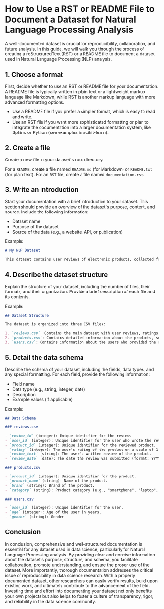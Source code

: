 # How to Use a RST or README File to Document a Dataset for Natural Language Processing Analysis

A well-documented dataset is crucial for reproducibility, collaboration, and future analysis. In this guide, we will walk you through the process of creating a reStructuredText (RST) or a README file to document a dataset used in Natural Language Processing (NLP) analysis.

## 1. Choose a format

First, decide whether to use an RST or README file for your documentation. A README file is typically written in plain text or a lightweight markup language like Markdown, while RST is another markup language with more advanced formatting options.

* Use a README file if you prefer a simpler format, which is easy to read and write.
* Use an RST file if you want more sophisticated formatting or plan to integrate the documentation into a larger documentation system, like Sphinx or Python (see examples in scikit-learn).

## 2. Create a file

Create a new file in your dataset's root directory:

For a `README`, create a file named `README.md` (for Markdown) or `README.txt` (for plain text).
For an `RST` file, create a file named `documentation.rst`.

## 3. Write an introduction

Start your documentation with a brief introduction to your dataset. This section should provide an overview of the dataset's purpose, content, and source. Include the following information:

* Dataset name
* Purpose of the dataset
* Source of the data (e.g., a website, API, or publication)

Example:

```Markdown
# My NLP Dataset

This dataset contains user reviews of electronic products, collected from an e-commerce platform. It is designed for sentiment analysis tasks in the domain of consumer electronics.
```

## 4. Describe the dataset structure

Explain the structure of your dataset, including the number of files, their formats, and their organization. Provide a brief description of each file and its contents.

Example:

```Markdown
## Dataset Structure

The dataset is organized into three CSV files:

1. `reviews.csv`: Contains the main dataset with user reviews, ratings, and product information.
2. `products.csv`: Contains detailed information about the products, such as brand, category, and price.
3. `users.csv`: Contains information about the users who provided the reviews, such as demographics and location.
```

## 5. Detail the data schema

Describe the schema of your dataset, including the fields, data types, and any special formatting. For each field, provide the following information:

* Field name
* Data type (e.g., string, integer, date)
* Description
* Example values (if applicable)

Example:    
    
```Markdown
## Data Schema

### reviews.csv

- `review_id` (integer): Unique identifier for the review.
- `user_id` (integer): Unique identifier for the user who wrote the review.
- `product_id` (integer): Unique identifier for the reviewed product.
- `rating` (integer): The user's rating of the product on a scale of 1 to 5.
- `review_text` (string): The user's written review of the product.
- `review_date` (date): The date the review was submitted (format: YYYY-MM-DD).

### products.csv

- `product_id` (integer): Unique identifier for the product.
- `product_name` (string): Name of the product.
- `brand` (string): Brand of the product.
- `category` (string): Product category (e.g., "smartphone", "laptop", "camera").

### users.csv

- `user_id` (integer): Unique identifier for the user.
- `age` (integer): Age of the user in years.
- `gender` (string): Gender
```

## Conclusion

In conclusion, comprehensive and well-structured documentation is essential for any dataset used in data science, particularly for Natural Language Processing analysis. By providing clear and concise information about the dataset's purpose, structure, and schema, you facilitate collaboration, promote understanding, and ensure the proper use of the dataset. More importantly, thorough documentation addresses the critical issue of reproducibility in data science research. With a properly documented dataset, other researchers can easily verify results, build upon existing work, and ultimately contribute to the advancement of the field. Investing time and effort into documenting your dataset not only benefits your own projects but also helps to foster a culture of transparency, rigor, and reliability in the data science community.